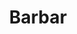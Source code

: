 ---
layout: home
title: Barbar
categories:
  - classes
next_class:
  - Berserker
  - Totemkrieger
  - Ahnenwächter
  - Sturmherold
  - Vollstrecker
  - Wilder Magier
  - Bestienmeister
---